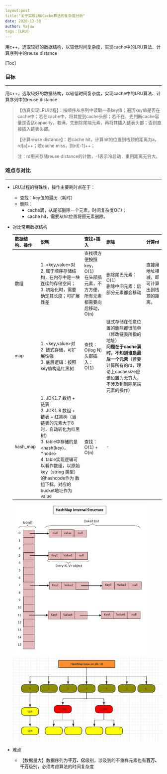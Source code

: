 ```yaml
---
layout:post
title:"关于实现LRUCache算法的复杂度分析"
date: 2020-12-30
author: Vajuw
tags：[LRU]
---
```


用c++，选取较好的数据结构，以较低时间复杂度，实现cache中的LRU算法、计算序列中的reuse distance

<!--more-->

[Toc]

### 目标

---

​	用c++，选取较好的数据结构，以较低时间复杂度，实现cache中的LRU算法、计算序列中的reuse distance

> 【仿真实现LRU过程】：按顺序从序列中读取一条key值；遍历key值是否在cache中；若在cache中，将其提到cache头部；若不在，先判断cache容量是否达capacity，若满，先删除尾端元素，再将其插入链表头部；否则直接插入链表头部。
>
> 【计算reuse distance】：若cache hit，计算hit的位置到栈顶的距离为a，rd[a]++；若cache miss，则rd[-1]++；
>
> 注：rd用来存储reuse distance的计数，-1表示冷启动，重用距离无穷大。



### 难点与对比

---

- LRU过程的特殊性，操作主要耗时点在于：
  - 查找：key值的遍历（耗时）
  - 删除：
    - cache满，从尾部删除一个元素，时间复杂度O(1)；
    - cache hit，需要从hit位置将原元素删除。

- 对比常用数据结构

  | 数据结构、操作 | 说明                                                         | 查找+插入                                                    | 删除                                                         | 计算rd                                   |
  | -------------- | ------------------------------------------------------------ | ------------------------------------------------------------ | ------------------------------------------------------------ | ---------------------------------------- |
  | 数组           | 1. <key,value>对<br />2. 属于顺序存储结构，在内存中是一块连续的存储空间；<br />3. 初始化时，需要确定其长度；可扩展性差 | 查找很方便按照key，O(1)<br />在头部插元素，不方方便，所有元素都需要向后移动，O(n)<br /> | 删除尾巴元素：O(1)<br />删除中间元素：后部分元素都会移动     | 直接用地址相减，即可计算出到栈顶的距离。 |
  | map            | 1. <key,value>对<br />2. 链式存储，可扩展性强<br />3. 底层逻辑：按照key值构造红黑树 | 查找：O(log N)<br />头部插入：O(1)                           | 链式存储在任意位置的删除都很简单（修改链表所指的地址）<br />**问题在于cache满时，不知道谁是最后一个元素**（若要计算所有的rd，理论上cachesize应该设置为无穷大，不涉及到删除尾端元素的操作） |                                          |
  | hash_map       | 1. JDK1.7 数组 + 链表<br />2. JDK1.8 数组 + 链表 + 红黑树（当链表的元素大于8时，自动转化为红黑树）<br />3. table中存储的是<hash(key)，*node><br />4.  table实现逻辑可以看作数组，以原始key（string 类型）的hashcode作为 数组下标，对应的bucket地址作为value | 查找：O(1) + O(n)                                            | -                                                            |                                          |

  ​	<img src="pics/5cd1d2be77958.jpg" alt="hash_map数据结构" style="zoom: 67%;" /><img src="pics/5cd1d2c1c1cd7.jpg" alt="img" style="zoom: 67%;" />                

- 难点

  - 【数据量大】数据序列为**千万、亿**级别，涉及到的不重样元素也有**百万、千万**级别，必须考虑算法的时间复杂度



​    

　